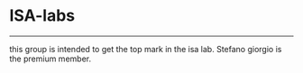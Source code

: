 # ISA-labs
---
this group is intended to get the top mark in the isa lab. Stefano giorgio is the premium member.
